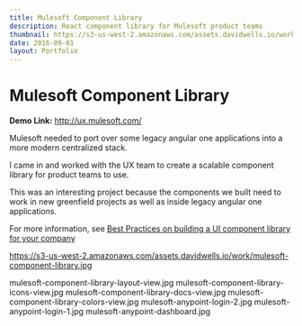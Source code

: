 ```yaml
---
title: Mulesoft Component Library
description: React component library for Mulesoft product teams
thumbnail: https://s3-us-west-2.amazonaws.com/assets.davidwells.io/work/mulesoft-component-library-thumb.jpg
date: 2016-09-01
layout: Portfolio
---
```


# Mulesoft Component Library

**Demo Link:** <a href="http://ux.mulesoft/">http://ux.mulesoft.com/</a>

Mulesoft needed to port over some legacy angular one applications into a more modern centralized stack.

I came in and worked with the UX team to create a scalable component library for product teams to use.

This was an interesting project because the components we built need to work in new greenfield projects as well as inside legacy angular one applications.

For more information, see [Best Practices on building a UI component library for your company ](https://www.youtube.com/watch?v=j8eBXGPl_5E)

https://s3-us-west-2.amazonaws.com/assets.davidwells.io/work/mulesoft-component-library.jpg

mulesoft-component-library-layout-view.jpg
mulesoft-component-library-icons-view.jpg
mulesoft-component-library-docs-view.jpg
mulesoft-component-library-colors-view.jpg
mulesoft-anypoint-login-2.jpg
mulesoft-anypoint-login-1.jpg
mulesoft-anypoint-dashboard.jpg

